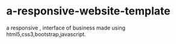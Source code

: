 # a-responsive-website-template
a responsive , interface of business made using html5,css3,bootstrap,javascript.
